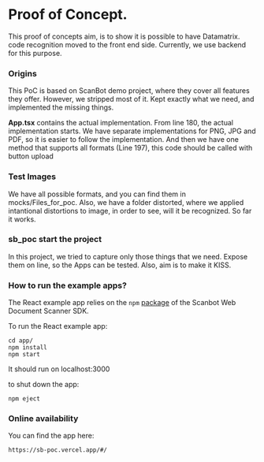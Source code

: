 # Proof of Concept.
This proof of concepts aim, is to show it is possible to have Datamatrix. code recognition moved to the
front end side. Currently, we use backend for this purpose. 

### Origins
This PoC is based on ScanBot demo project, where they cover all features they offer. However, we stripped most of it.
Kept exactly what we need, and implemented the missing things.

**App.tsx** contains the actual implementation. From line 180, the actual implementation starts.
We have separate implementations for PNG, JPG and PDF, so it is easier to follow the implementation. 
And then we have one method that supports all formats (Line 197),
this code should be called with button upload

### Test Images
We have all possible formats, and you can find them in mocks/Files_for_poc.
Also, we have a folder distorted, where we applied intantional distortions to image, in order to see,
will it be recognized. So far it works.

### sb_poc start the project
In this project, we tried to capture only those things that we need.
Expose them on line, so the Apps can be tested. Also, aim is to make it KISS.

### How to run the example apps?
The React example app relies on the `npm` [package](https://www.npmjs.com/package/scanbot-web-sdk)
of the Scanbot Web Document Scanner SDK.

To run the React example app:
```
cd app/
npm install
npm start
```
It should run on localhost:3000

to shut down the app:
```
npm eject
```

### Online availability
You can find the app here:
```
https://sb-poc.vercel.app/#/
```